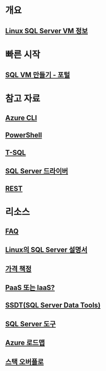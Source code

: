 # 개요
## [Linux SQL Server VM 정보](sql-server-linux-virtual-machines-overview.md)

# 빠른 시작
## [SQL VM 만들기 - 포털](provision-sql-server-linux-virtual-machine.md)

# 참고 자료
## [Azure CLI](/cli/azure/)
## [PowerShell](/powershell/azure/overview)
## [T-SQL](https://msdn.microsoft.com/library/azure/bb510741.aspx)
## [SQL Server 드라이버](https://msdn.microsoft.com/library/mt654049.aspx)
## [REST](/rest/api/)

# 리소스
## [FAQ](sql-server-linux-faq.md)
## [Linux의 SQL Server 설명서](https://docs.microsoft.com/sql/linux/sql-server-linux-overview)
## [가격 책정](../../windows/sql/virtual-machines-windows-sql-server-pricing-guidance.md?toc=%2fazure%2fvirtual-machines%2flinux%2fsql%2ftoc.json)
## [PaaS 또는 IaaS?](../../../sql-database/sql-database-paas-vs-sql-server-iaas.md?toc=%2fazure%2fvirtual-machines%2fwindows%2fsql%2ftoc.json)
## [SSDT(SQL Server Data Tools)](https://docs.microsoft.com/sql/ssdt/download-sql-server-data-tools-ssdt)
## [SQL Server 도구](https://docs.microsoft.com/sql/tools/overview-sql-tools)
## [Azure 로드맵](https://azure.microsoft.com/roadmap/?category=compute)
## [스택 오버플로](http://stackoverflow.com/search?q=%5Bazure-virtual-machine%5D+sql+server)